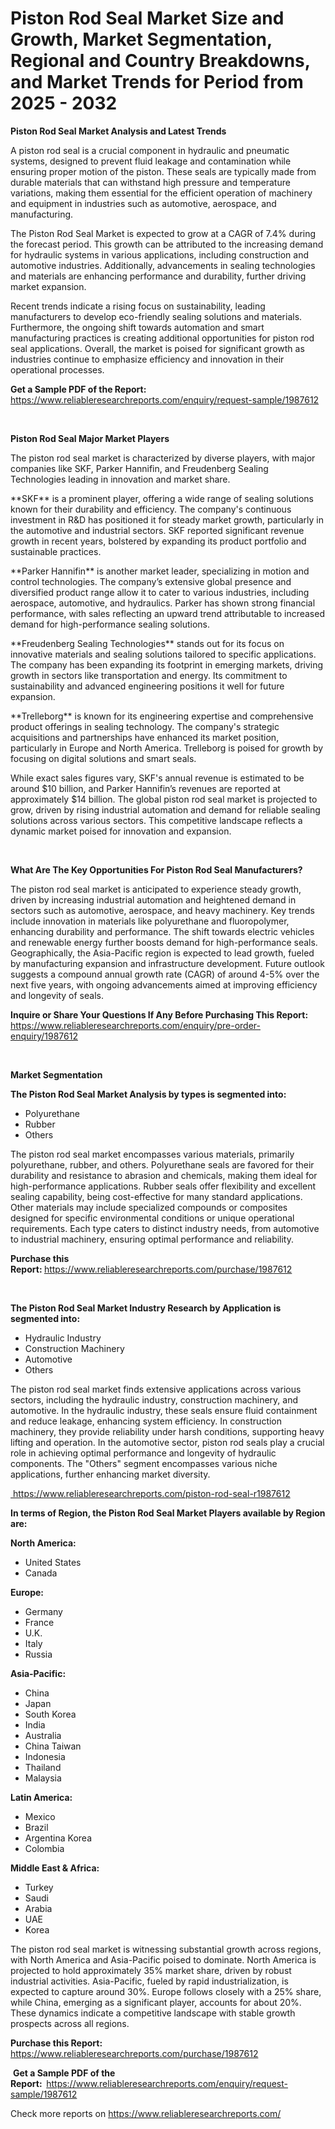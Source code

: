 <p><h1>Piston Rod Seal Market Size and Growth, Market Segmentation, Regional and Country Breakdowns, and Market Trends for Period from 2025 -  2032</h1></p><p><strong>Piston Rod Seal Market Analysis and Latest Trends</strong></p>
<p><p>A piston rod seal is a crucial component in hydraulic and pneumatic systems, designed to prevent fluid leakage and contamination while ensuring proper motion of the piston. These seals are typically made from durable materials that can withstand high pressure and temperature variations, making them essential for the efficient operation of machinery and equipment in industries such as automotive, aerospace, and manufacturing.</p><p>The Piston Rod Seal Market is expected to grow at a CAGR of 7.4% during the forecast period. This growth can be attributed to the increasing demand for hydraulic systems in various applications, including construction and automotive industries. Additionally, advancements in sealing technologies and materials are enhancing performance and durability, further driving market expansion. </p><p>Recent trends indicate a rising focus on sustainability, leading manufacturers to develop eco-friendly sealing solutions and materials. Furthermore, the ongoing shift towards automation and smart manufacturing practices is creating additional opportunities for piston rod seal applications. Overall, the market is poised for significant growth as industries continue to emphasize efficiency and innovation in their operational processes.</p></p>
<p><strong>Get a Sample PDF of the Report:&nbsp;</strong> <a href="https://www.reliableresearchreports.com/enquiry/request-sample/1987612?utm_campaign=3022&utm_medium=2&utm_source=Github&utm_content=ia&utm_term=10042025&utm_id=piston-rod-seal">https://www.reliableresearchreports.com/enquiry/request-sample/1987612</a></p>
<p>&nbsp;</p>
<p><strong>Piston Rod Seal Major Market Players</strong></p>
<p><p>The piston rod seal market is characterized by diverse players, with major companies like SKF, Parker Hannifin, and Freudenberg Sealing Technologies leading in innovation and market share.</p><p>**SKF** is a prominent player, offering a wide range of sealing solutions known for their durability and efficiency. The company's continuous investment in R&D has positioned it for steady market growth, particularly in the automotive and industrial sectors. SKF reported significant revenue growth in recent years, bolstered by expanding its product portfolio and sustainable practices.</p><p>**Parker Hannifin** is another market leader, specializing in motion and control technologies. The company’s extensive global presence and diversified product range allow it to cater to various industries, including aerospace, automotive, and hydraulics. Parker has shown strong financial performance, with sales reflecting an upward trend attributable to increased demand for high-performance sealing solutions.</p><p>**Freudenberg Sealing Technologies** stands out for its focus on innovative materials and sealing solutions tailored to specific applications. The company has been expanding its footprint in emerging markets, driving growth in sectors like transportation and energy. Its commitment to sustainability and advanced engineering positions it well for future expansion.</p><p>**Trelleborg** is known for its engineering expertise and comprehensive product offerings in sealing technology. The company's strategic acquisitions and partnerships have enhanced its market position, particularly in Europe and North America. Trelleborg is poised for growth by focusing on digital solutions and smart seals.</p><p>While exact sales figures vary, SKF's annual revenue is estimated to be around $10 billion, and Parker Hannifin’s revenues are reported at approximately $14 billion. The global piston rod seal market is projected to grow, driven by rising industrial automation and demand for reliable sealing solutions across various sectors. This competitive landscape reflects a dynamic market poised for innovation and expansion.</p></p>
<p>&nbsp;</p>
<p><strong>What Are The Key Opportunities For Piston Rod Seal Manufacturers?</strong></p>
<p><p>The piston rod seal market is anticipated to experience steady growth, driven by increasing industrial automation and heightened demand in sectors such as automotive, aerospace, and heavy machinery. Key trends include innovation in materials like polyurethane and fluoropolymer, enhancing durability and performance. The shift towards electric vehicles and renewable energy further boosts demand for high-performance seals. Geographically, the Asia-Pacific region is expected to lead growth, fueled by manufacturing expansion and infrastructure development. Future outlook suggests a compound annual growth rate (CAGR) of around 4-5% over the next five years, with ongoing advancements aimed at improving efficiency and longevity of seals.</p></p>
<p><strong>Inquire or Share Your Questions If Any Before Purchasing This Report:</strong> <a href="https://www.reliableresearchreports.com/enquiry/pre-order-enquiry/1987612?utm_campaign=3022&utm_medium=2&utm_source=Github&utm_content=ia&utm_term=10042025&utm_id=piston-rod-seal">https://www.reliableresearchreports.com/enquiry/pre-order-enquiry/1987612</a></p>
<p>&nbsp;</p>
<p><strong>Market Segmentation</strong></p>
<p><strong>The Piston Rod Seal Market Analysis by types is segmented into:</strong></p>
<p><ul><li>Polyurethane</li><li>Rubber</li><li>Others</li></ul></p>
<p><p>The piston rod seal market encompasses various materials, primarily polyurethane, rubber, and others. Polyurethane seals are favored for their durability and resistance to abrasion and chemicals, making them ideal for high-performance applications. Rubber seals offer flexibility and excellent sealing capability, being cost-effective for many standard applications. Other materials may include specialized compounds or composites designed for specific environmental conditions or unique operational requirements. Each type caters to distinct industry needs, from automotive to industrial machinery, ensuring optimal performance and reliability.</p></p>
<p><strong>Purchase this Report:&nbsp;</strong><a href="https://www.reliableresearchreports.com/purchase/1987612?utm_campaign=3022&utm_medium=2&utm_source=Github&utm_content=ia&utm_term=10042025&utm_id=piston-rod-seal">https://www.reliableresearchreports.com/purchase/1987612</a></p>
<p>&nbsp;</p>
<p><strong>The Piston Rod Seal Market Industry Research by Application is segmented into:</strong></p>
<p><ul><li>Hydraulic Industry</li><li>Construction Machinery</li><li>Automotive</li><li>Others</li></ul></p>
<p><p>The piston rod seal market finds extensive applications across various sectors, including the hydraulic industry, construction machinery, and automotive. In the hydraulic industry, these seals ensure fluid containment and reduce leakage, enhancing system efficiency. In construction machinery, they provide reliability under harsh conditions, supporting heavy lifting and operation. In the automotive sector, piston rod seals play a crucial role in achieving optimal performance and longevity of hydraulic components. The "Others" segment encompasses various niche applications, further enhancing market diversity.</p></p>
<p><a href="https://www.reliableresearchreports.com/piston-rod-seal-r1987612?utm_campaign=3022&utm_medium=2&utm_source=Github&utm_content=ia&utm_term=10042025&utm_id=piston-rod-seal">&nbsp;https://www.reliableresearchreports.com/piston-rod-seal-r1987612</a></p>
<p><strong>In terms of Region, the Piston Rod Seal Market Players available by Region are:</strong></p>
<p>
    <p> <strong> North America: </strong>
        <ul>
            <li>United States</li>
            <li>Canada</li>
        </ul>
        </p> 
    <p> <strong> Europe: </strong>
        <ul>
            <li>Germany</li>
            <li>France</li>
            <li>U.K.</li>
            <li>Italy</li>
            <li>Russia</li>
        </ul>
        </p> 
    <p> <strong> Asia-Pacific: </strong>
        <ul>
            <li>China</li>
            <li>Japan</li>
            <li>South Korea</li>
            <li>India</li>
            <li>Australia</li>
            <li>China Taiwan</li>
            <li>Indonesia</li>
            <li>Thailand</li>
            <li>Malaysia</li>
        </ul>
        </p> 
    <p> <strong> Latin America: </strong>
        <ul>
            <li>Mexico</li>
            <li>Brazil</li>
            <li>Argentina Korea</li>
            <li>Colombia</li>
        </ul>
        </p> 
    <p> <strong> Middle East & Africa: </strong>
        <ul>
            <li>Turkey</li>
            <li>Saudi</li>
            <li>Arabia</li>
            <li>UAE</li>
            <li>Korea</li>
        </ul>
    </p>
    </p>
<p><p>The piston rod seal market is witnessing substantial growth across regions, with North America and Asia-Pacific poised to dominate. North America is projected to hold approximately 35% market share, driven by robust industrial activities. Asia-Pacific, fueled by rapid industrialization, is expected to capture around 30%. Europe follows closely with a 25% share, while China, emerging as a significant player, accounts for about 20%. These dynamics indicate a competitive landscape with stable growth prospects across all regions.</p></p>
<p><strong>Purchase this Report: </strong><a href="https://www.reliableresearchreports.com/purchase/1987612?utm_campaign=3022&utm_medium=2&utm_source=Github&utm_content=ia&utm_term=10042025&utm_id=piston-rod-seal">https://www.reliableresearchreports.com/purchase/1987612</a></p>
<p>&nbsp;<strong>Get a Sample PDF of the Report:&nbsp;&nbsp;</strong><a href="https://www.reliableresearchreports.com/enquiry/request-sample/1987612?utm_campaign=3022&utm_medium=2&utm_source=Github&utm_content=ia&utm_term=10042025&utm_id=piston-rod-seal">https://www.reliableresearchreports.com/enquiry/request-sample/1987612</a></p>
<p><strong></strong></p>
<p>Check more reports on <a href="https://www.reliableresearchreports.com/?utm_campaign=3022&utm_medium=2&utm_source=Github&utm_content=ia&utm_term=10042025&utm_id=piston-rod-seal">https://www.reliableresearchreports.com/</a></p>